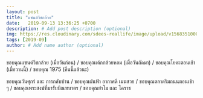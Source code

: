 ```yaml
---
layout: post
title: "แซนด์วิชกล้วย"
date:   2019-09-13 13:36:25 +0700
description: # Add post description (optional)
img: https://res.cloudinary.com/sdees-reallife/image/upload/v1568351000/line_1568120523105.jpg # Add image post (optional)
tags: [2019-09]
author: # Add name author (optional)
---
```

ขอบคุณแซนด์วิชกล้วย (เมื่อวันก่อน) / ขอบคุณเค้กกล้วยหอม (เมื่อวันถัดมา) / ขอบคุณโยคะตอนเช้า (เมื่อวานนี้) / ขอบคุณ 1975 (คืนนี้แล้วนะ)

ขอบคุณวันศุกร์ และ การกลับบ้าน / ขอบคุณฝนฟ้า อากาศดี เมฆสวย / ขอบคุณตลาดริมถนนตอนเช้า ๆ / ขอบคุณพระสงฆ์ที่มารับบิณฑบาตร / ขอบคุณย่าโม และ โคราช

<i class="fa fa-child" style="color:plum"></i>
